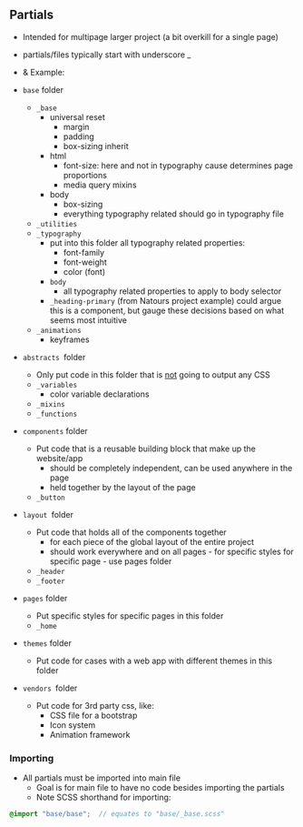 ## Partials
- Intended for multipage larger project (a bit overkill for a single page)
- partials/files typically start with underscore _

- & Example:
- `base` folder	
	-  `_base`
		- universal reset
			- margin
			- padding
			- box-sizing inherit
		- html
			- font-size: here and not in typography cause determines page proportions
			- media query mixins
		- body
			- box-sizing
			- everything typography related should go in typography file
	- `_utilities`
	- `_typography`
		- put into this folder all typography related properties: 
			- font-family
			- font-weight
			- color (font)
		- `body`
			- all typography related properties to apply to body selector
		- `_heading-primary` (from Natours project example) could argue this is a component, but gauge these decisions based on what seems most intuitive
	- `_animations`
		- keyframes
- `abstracts `folder
	- Only put code in this folder that is <u>not</u> going to output any CSS
	- `_variables`
		- color variable declarations
	- `_mixins`
	- `_functions`
- `components` folder
	- Put code that is a reusable building block that make up the website/app
		- should be completely independent, can be used anywhere in the page
		- held together by the layout of the page
	- `_button`
- `layout `folder
	- Put code that holds all of the components together
		- for each piece of the global layout of the entire project
		- should work everywhere and on all pages - for specific styles for specific page - use pages folder
	- `_header`
	- `_footer`
- `pages` folder
	- Put specific styles for specific pages in this folder
	- `_home`
- `themes` folder
	- Put code for cases with a web app with different themes in this folder
- `vendors `folder
	- Put code for 3rd party css, like:
		- CSS file for a bootstrap
		- Icon system
		- Animation framework

### Importing
- All partials must be imported into main file
	- Goal is for main file to have no code besides importing the partials
	- Note SCSS shorthand for importing: 
```scss
@import "base/base";  // equates to "base/_base.scss"
```

